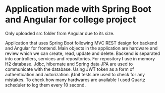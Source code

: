 # Application made with Spring Boot and Angular for college project

Only uploaded src folder from Angular due to its size.

Application that uses Spring Boot following MVC REST design for backend and Angular for frontend.
Main objects in the application are hardware and review which we can create, read, update and delete.
Backend is separated into controllers, services and repositories.
For repository I use in memory H2 database.
Jdbc, hibernate and Spring data JPA are used to communicate with the database.
Using JWT token as a form of authentication and autorization.
jUnit tests are used to check for any mistakes.
To check how many hardwares are available I used Quartz scheduler to log them every 10 second.
